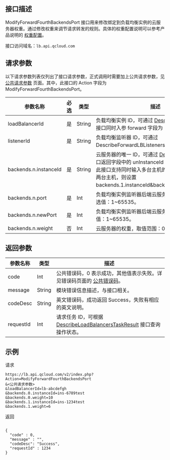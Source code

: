 ## 接口描述
ModifyForwardFourthBackendsPort 接口用来修改绑定到负载均衡实例的云服务器权重。通过修改权重来调节请求转发的规则。具体的权重配置说明可以参考产品说明的 [权重配置](http://tcecqpoc.fsphere.cn/document/product/214/527#1.3.-.E5.90.8E.E7.AB.AF.E6.9C.8D.E5.8A.A1.E5.99.A8.E6.9D.83.E9.87.8D.E9.85.8D.E7.BD.AE)。
 
接口访问域名：`lb.api.qcloud.com`


## 请求参数
以下请求参数列表仅列出了接口请求参数，正式调用时需要加上公共请求参数，见 [公共请求参数](http://tcecqpoc.fsphere.cn/document/api/214/4183) 页面。其中，此接口的 Action 字段为 ModifyForwardFourthBackendsPort。
	 

|参数名称|必选|类型|描述|
|-|-|-|-|
|loadBalancerId|是|String|负载均衡实例 ID，可通过 <a href="http://tcecqpoc.fsphere.cn/document/api/214/1261" title="DescribeLoadBalancers">DescribeLoadBalancers</a> 接口同时入参 forward 字段为 1 或者 -1 来查询。|
|listenerId|是|String|负载均衡监听器 ID，可通过 DescribeForwardLBListeners 接口查询。|
|backends.n.instanceId|是|String|云服务器的唯一 ID，可通过 <a href="http://tcecqpoc.fsphere.cn/doc/api/229/%E6%9F%A5%E7%9C%8B%E5%AE%9E%E4%BE%8B%E5%88%97%E8%A1%A8" title="DescribeInstances">DescribeInstances</a> 接口返回字段中的 unInstanceId 字段获取；<br>此接口支持同时输入多台主机的实例 ID（如：要输入两台主机，则设置 backends.1.instanceId&backends.2.instanceId）。|
|backends.n.port|是|Int|负载均衡实例监听器后端云服务器原有监听端口，可选值：1~65535。|
|backends.n.newPort|是|Int|负载均衡实例监听器后端云服务器新监听端口，可选值：1~65535。|
|backends.n.weight|否|Int|云服务器的权重，取值范围：0~100，默认为 10。|

## 返回参数
 
|参数名称|类型|描述|
|-------|---|---------------|
|code|Int|公共错误码，0 表示成功，其他值表示失败。详见错误码页面的 [公共错误码](http://tcecqpoc.fsphere.cn/document/api/214/1530)。|
|message|String|模块错误信息描述，与接口相关。|
|codeDesc|String|英文错误码，成功返回 Success，失败有相应的英文说明。|
|requestId|Int|请求任务 ID，可根据 [DescribeLoadBalancersTaskResult](http://tcecqpoc.fsphere.cn/document/api/214/4007) 接口查询操作状态。|
 

## 示例
 
请求
```
https://lb.api.qcloud.com/v2/index.php?Action=ModifyForwardFourthBackendsPort
&<公共请求参数>
&loadBalancerId=lb-abcdefgh
&backends.0.instanceId=ins-6789test
&backends.0.weight=10
&backends.1.instanceId=ins-1234test
&backends.1.weight=6
```
返回
```

{
  "code" : 0,
  "message" : "",
  "codeDesc": "Success",
  "requestId" : 1234
}

```
